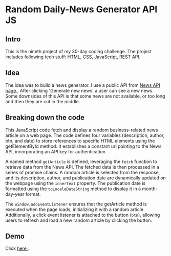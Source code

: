 # Random Daily-News Generator API JS

## Intro
This is the nineth project of my 30-day coding challenge. The project includes following tech stuff: HTML, CSS, JavaScript, REST API.

## Idea
The idea was to build a news generator. I use a public API from <a href="https://newsapi.org/"> News API page </a>. After clicking 'Generate new news' a user can see a new news. Some downsides of this API is that some news are not available, or too long and then they are cut in the middle.

## Breaking down the code
This JavaScript code fetch and display a random business-related news article on a web page. The code defines four variables (description, author, btn, and date) to store references to specific HTML elements using the getElementById method. It establishes a constant url pointing to the News API, incorporating an API key for authentication.

A named method `getArticle` is defined, leveraging the `fetch` function to retrieve data from the News API. The fetched data is then processed in a series of promise chains. A random article is selected from the response, and its description, author, and publication date are dynamically updated on the webpage using the `innerText` property. The publication date is formatted using the  `toLocaleDateString` method to display it in a month-day-year format.

The  `window.addEventListener`  ensures that the getArticle method is executed when the page loads, initializing it with a random article. Additionally, a click event listener is attached to the button (`btn`), allowing users to refresh and load a new random article by clicking the button.

## Demo
Click <a href="https://silver-piroshki-7c92ba.netlify.app/"> here </a>.